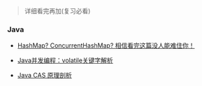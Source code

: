 > 详细看完再加(复习必看)

### Java

+ [HashMap? ConcurrentHashMap? 相信看完这篇没人能难住你！](https://crossoverjie.top/2018/07/23/java-senior/ConcurrentHashMap/#comments)

+ [Java并发编程：volatile关键字解析](https://www.cnblogs.com/dolphin0520/p/3920373.html)

+ [Java CAS 原理剖析](https://juejin.im/post/5a73cbbff265da4e807783f5)

